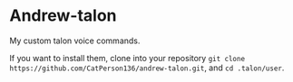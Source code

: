 # Andrew-talon
My custom talon voice commands.

If you want to install them, clone into your repository `git clone https://github.com/CatPerson136/andrew-talon.git`, and ` cd .talon/user `.

